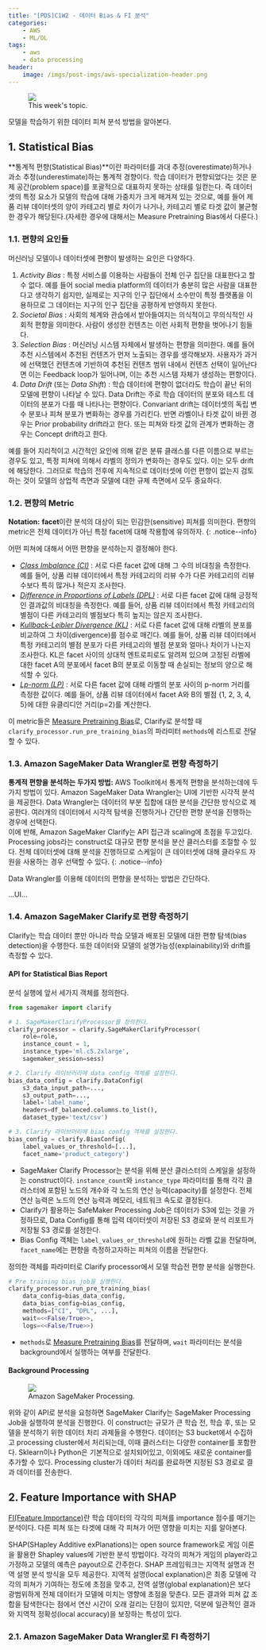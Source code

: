 ```yaml
---
title: "[PDS]C1W2 - 데이터 Bias & FI 분석"
categories: 
    - AWS
    - ML/DL
tags:
    - aws
    - data processing
header: 
    image: /imgs/post-imgs/aws-specialization-header.png
---
```


<figure>
	<a href="/imgs/post-imgs/machine_learning_workflow_c1w2.png"><img src="/imgs/post-imgs/machine_learning_workflow_c1w2.png"></a>
	<figcaption>This week's topic.</figcaption>
</figure>

모델을 학습하기 위한 데이터 피쳐 분석 방법을 알아본다.


## 1. Statistical Bias

**통계적 편향(Statistical Bias)**이란 파라미터를 과대 추정(overestimate)하거나 과소 추정(underestimate)하는 통계적 경향이다. 학습 데이터가 편향되었다는 것은 문제 공간(problem space)를 포괄적으로 대표하지 못하는 상태를 일컫는다. 즉 데이터셋의 특정 요소가 모델의 학습에 대해 가중치가 크게 매겨져 있는 것으로, 예를 들어 제품 리뷰 데이터셋의 양이 카테고리 별로 차이가 나거나, 카테고리 별로 타겟 값이 불균형한 경우가 해당된다.(자세한 경우에 대해서는 Measure Pretraining Bias에서 다룬다.)

### 1.1. 편향의 요인들
머신러닝 모델이나 데이터셋에 편향이 발생하는 요인은 다양하다.

1. *Activity Bias* : 특정 서비스를 이용하는 사람들이 전체 인구 집단을 대표한다고 할 수 없다. 예를 들어 social media platform의 데이터가 충분히 많은 사람을 대표한다고 생각하기 쉽지만, 실제로는 지구의 인구 집단에서 소수만이 특정 플랫폼을 이용하므로 그 데이터는 지구의 인구 집단을 공평하게 반영하지 못한다.
2. *Societal Bias* : 사회의 체계와 관습에서 받아들여지는 의식적이고 무의식적인 사회적 편향을 의미한다. 사람이 생성한 컨텐츠는 이런 사회적 편향을 벗어나기 힘들다.
3. *Selection Bias* : 머신러닝 시스템 자체에서 발생하는 편향을 의미한다. 예를 들어 추천 시스템에서 추천된 컨텐츠가 먼저 노출되는 경우를 생각해보자. 사용자가 과거에 선택했던 컨텐츠에 기반하여 추천된 컨텐츠 범위 내에서 컨텐츠 선택이 일어난다면 이는 Feedback loop가 일어나며, 이는 추천 시스템 자체가 생성하는 편향이다.
4. *Data Drift* (또는 *Data Shift*) : 학습 데이터에 편향이 없더라도 학습이 끝난 뒤의 모델에 편향이 나타날 수 있다. Data Drift는 주로 학습 데이터의 분포와 테스트 데이터의 분포가 다를 때 나타나는 편향이다. Convariant drift는 데이터셋의 독립 변수 분포나 피쳐 분포가 변화하는 경우를 가리킨다. 반면 라벨이나 타겟 값이 바뀐 경우는 Prior probability drift라고 한다. 또는 피쳐와 타겟 값의 관계가 변화하는 경우는 Concept drift라고 한다. 

예를 들어 지리적이고 시간적인 요인에 의해 같은 분류 클래스를 다른 이름으로 부르는 경우도 있고, 특정 피쳐에 의해서 라벨의 정의가 변화하는 경우도 있다. 이는 모두 drift에 해당한다. 그러므로 학습의 전후에 지속적으로 데이터셋에 이런 편향이 없는지 검토하는 것이 모델의 상업적 측면과 모델에 대한 규제 측면에서 모두 중요하다.

### 1.2. 편향의 Metric

**Notation:** **facet**이란 분석의 대상이 되는 민감한(sensitive) 피쳐를 의미한다. 편향의 metric은 전체 데이터가 아닌 특정 facet에 대해 작용함에 유의하자.
{: .notice--info}

어떤 피쳐에 대해서 어떤 편향을 분석하는지 결정해야 한다. 

- [*Class Imbalance (CI)*](https://docs.aws.amazon.com/sagemaker/latest/dg/clarify-bias-metric-class-imbalance.html) : 서로 다른 facet 값에 대해 그 수의 비대칭을 측정한다. 예를 들어, 상품 리뷰 데이터에서 특정 카테고리의 리뷰 수가 다른 카테고리의 리뷰 수보다 특히 많거나 적은지 조사한다.
- [*Difference in Proportions of Labels (DPL)*](https://docs.aws.amazon.com/sagemaker/latest/dg/clarify-data-bias-metric-true-label-imbalance.html) : 서로 다른 facet 값에 대해 긍정적인 결과값의 비대칭을 측정한다. 예를 들어, 상품 리뷰 데이터에서 특정 카테고리의 별점이 다른 카테고리의 별점보다 특히 높지는 않은지 조사한다. 
- [*Kullback-Leibler Divergence (KL)*](https://docs.aws.amazon.com/sagemaker/latest/dg/clarify-data-bias-metric-kl-divergence.html) : 서로 다른 facet 값에 대해 라벨의 분포를 비교하여 그 차이(divergence)를 점수로 매긴다. 예를 들어, 상품 리뷰 데이터에서 특정 카테고리의 별점 분포가 다른 카테고리의 별점 분포와 얼마나 차이가 나는지 조사한다. KL은 facet 사이의 상대적 엔트로피로도 알려져 있으며 고정된 라벨에 대한 facet A의 분포에서 facet B의 분포로 이동할 때 손실되는 정보의 양으로 해석할 수 있다. 
- [*Lp-norm (LP)*](https://docs.aws.amazon.com/sagemaker/latest/dg/clarify-data-bias-metric-lp-norm.html) : 서로 다른 facet 값에 대해 라벨의 분포 사이의 p-norm 거리를 측정한 값이다. 예를 들어, 상품 리뷰 데이터에서 facet A와 B의 별점 {1, 2, 3, 4, 5}에 대한 유클리디안 거리(p=2)를 계산한다.

이 metric들은 [Measure Pretraining Bias](https://docs.aws.amazon.com/sagemaker/latest/dg/clarify-measure-data-bias.html)로, Clarify로 분석할 때 `clarify_processor.run_pre_training_bias`의 파라미터 `methods`에 리스트로 전달할 수 있다.

### 1.3. Amazon SageMaker Data Wrangler로 편향 측정하기

**통계적 편향을 분석하는 두가지 방법:** AWS Toolkit에서 통계적 편향을 분석하는데에 두가지 방법이 있다. 
Amazon SageMaker Data Wrangler는 UI에 기반한 시각적 분석을 제공한다. Data Wrangler는 데이터의 부분 집합에 대한 분석을 간단한 방식으로 제공한다. 여러개의 데이터에서 시각적 탐색을 진행하거나 간단한 편향 분석을 진행하는 경우에 선택한다.  
이에 반해, Amazon SageMaker Clarify는 API 접근과 scaling에 초점을 두고있다. Processing jobs라는 construct로 대규모 편향 분석을 분산 클러스터를 조절할 수 있다. 전체 데이터셋에 대해 분석을 진행하므로 스케일이 큰 데이터셋에 대해 클라우드 자원을 사용하는 경우 선택할 수 있다.
{: .notice--info}

Data Wrangler를 이용해 데이터의 편향을 분석하는 방법은 간단하다.  

...UI...

### 1.4. Amazon SageMaker Clarify로 편향 측정하기
Clarify는 학습 데이터 뿐만 아니라 학습 모델과 배포된 모델에 대한 편향 탐색(bias detection)을 수행한다. 또한 데이터와 모델의 설명가능성(explainability)와 drift를 측정할 수 있다.

#### API for Statistical Bias Report 
분석 실행에 앞서 세가지 객체를 정의한다. 

```python
from sagemaker import clarify

# 1. SageMakerClarifyProcessor를 정의한다.
clarify_processor = clarify.SageMakerClarifyProcessor(
    role=role,
    instance_count = 1,
    instance_type='ml.c5.2xlarge',
    sagemaker_session=sess)

# 2. Clarify 라이브러리에 data config 객체를 설정한다.
bias_data_config = clarify.DataConfig(
    s3_data_input_path=...,
    s3_output_path=...,
    label='label_name',
    headers=df_balanced.columns.to_list(),
    dataset_type='text/csv')

# 3. Clarify 라이브러리에 bias config 객체를 설정한다.
bias_config = clarify.BiasConfig(
    label_values_or_threshold=[...],
    facet_name='product_category')
```
- SageMaker Clarify Processor는 분석을 위해 분산 클러스터의 스케일을 설정하는 construct이다. `instance_count`와 `instance_type` 파라미터를 통해 각각 클러스터에 포함된 노드의 개수와 각 노드의 연산 능력(capacity)를 설정한다. 전체 연산 능력은 노드의 연산 능력과 메모리, 네트워크 속도로 결정된다. 
- Clarify가 활용하는 SafeMaker Processing Job은 데이터가 S3에 있는 것을 가정하므로, Data Config를 통해 입력 데이터셋이 저장된 S3 경로와 분석 리포트가 저장될 S3 경로를 설정한다.
- Bias Config 객체는 `label_values_or_threshold`에 원하는 라벨 값을 전달하며, `facet_name`에는 편향을 측정하고자하는 피쳐의 이름을 전달한다.

정의한 객체를 파라미터로 Clarify processor에서 모델 학습전 편향 분석을 실행한다.

```python
# Pre training bias job을 실행한다.
clarify_processor.run_pre_training_bias(
    data_config=bias_data_config,
    data_bias_config=bias_config,
    methods=["CI", "DPL", ...],
    wait=<<False/True>>,
    logs=<<False/True>>)
```
- `methods`로 [Measure Pretraining Bias](https://docs.aws.amazon.com/sagemaker/latest/dg/clarify-measure-data-bias.html)를 전달하며, `wait` 파라미터는 분석을 background에서 실행하는 여부를 전달한다.

#### Background Processing

<figure>
	<a href="/imgs/post-imgs/amazon_sagemaker_processing.png"><img src="/imgs/post-imgs/amazon_sagemaker_processing.png"></a>
	<figcaption>Amazon SageMaker Processing.</figcaption>
</figure>

위와 같이 API로 분석을 요청하면 SageMaker Clarify는 SageMaker Processing Job을 실행하여 분석을 진행한다. 이 construct는 규모가 큰 학습 전, 학습 후, 또는 모델을 분석하기 위한 데이터 처리 과제들을 수행한다. 데이터는 S3 bucket에서 수집하고 processing cluster에서 처리되는데, 이때 클러스터는 다양한 container를 포함한다. Sklearn이나 Python은 기본적으로 설치되어있고, 이외에도 새로운 container를 추가할 수 있다. Processing cluster가 데이터 처리를 완료하면 지정된 S3 경로로 결과 데이터를 전송한다. 


## 2. Feature Importance with SHAP

[FI(Feature Importance)](https://shap.readthedocs.io/en/latest/)란 학습 데이터의 각각의 피쳐를 importance 점수를 매기는 분석이다. 다른 피쳐 또는 타겟에 대해 각 피쳐가 어떤 영향을 미치는 지를 알아본다.

SHAP(SHapley Additive exPlanations)는 open source framework로 게임 이론을 활용한 Shapley values에 기반한 분석 방법이다. 각각의 피쳐가 게임의 player라고 가정하고 모델의 예측은 payout으로 간주한다. SHAP 프레임워크는 지역적 설명과 전역 설명 분석 방식을 모두 제공한다. 지역적 설명(local explanation)은 최종 모델에 각각의 피쳐가 기여하는 정도에 초점을 맞추고, 전역 설명(global explanation)은 보다 광범위하게 전체 데이터가 모델에 미치는 영향에 초점을 맞춘다. 모든 결과와 피쳐 값 조합을 탐색한다는 점에서 연산 시간이 오래 걸리는 단점이 있지만, 덕분에 일관적인 결과와 지역적 정확성(local accuracy)을 보장하는 특성이 있다.

### 2.1. Amazon SageMaker Data Wrangler로 FI 측정하기

